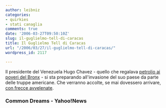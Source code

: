 ```yaml
---
author: leibniz
categories:
- quirkies
- stati canaglia
comments: true
date: '2006-03-27T09:50:10Z'
slug: il-guglielmo-tell-di-caracas
title: Il Guglielmo Tell di Caracas
url: "/2006/03/27/il-guglielmo-tell-di-caracas/"
wordpress_id: 2117

---
```

Il presidente del Venezuela Hugo Chavez - quello che regalava [petrolio ai poveri del Bronx](https://www.commondreams.org/views05/1122-24.htm) - si sta preparando all'invasione del suo paese da parte delle truppe americane. Che verranno accolte, se mai dovessero arrivare, [con frecce avvelenate](https://news.yahoo.com/s/nm/20060327/od_uk_nm/oukoe_uk_venezuela_chavez).


### Common Dreams - Yahoo!News
